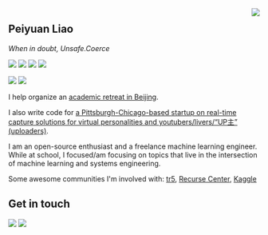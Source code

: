 <a href="#">
<img align="right" src="https://github-readme-stats.vercel.app/api?username=liaopeiyuan&show_icons=true&hide_border=true&icon_color=586069&title_color=a0a9af">
</a>

## Peiyuan Liao

*When in doubt, Unsafe.Coerce*

![](https://img.shields.io/badge/-OCaml-e5cd0c?style=flat-square&logo=OCaml&labelColor=f7df1e&logoColor=000)
![](https://img.shields.io/badge/-Haskell-1572b6?style=flat-square&logo=Haskell&labelColor=1572b6)
![](https://img.shields.io/badge/-Python-333?style=flat-square&logo=Python&logoColor=fff)
![](https://img.shields.io/badge/-C-c14438?style=flat-square&logo=C&logoColor=fff)

![](https://img.shields.io/badge/-PyTorch-e34f26?style=flat-square&logo=PyTorch&logoColor=fff)
![](https://img.shields.io/badge/-TensorFlow-e5cd0c?style=flat-square&logo=TensorFlow&logoColor=fff)

I help organize an [academic retreat in Beijing](https://luntan.io/).

I also write code for [a Pittsburgh-Chicago-based startup on real-time capture solutions for virtual personalities and youtubers/livers/“UP主” (uploaders)](https://planemirror.tech/).

I am an open-source enthusiast and a freelance machine learning engineer. While at school, I focused/am focusing on topics that live in the intersection of machine learning and systems engineering.

Some awesome communities I'm involved with: [tr5](https://tr5.org/), [Recurse Center](https://recurse.com/), [Kaggle](https://kaggle.com/)

## Get in touch

[![](https://img.shields.io/badge/-alexander_liao-911318?style=flat-square&logo=Mail.RU&logoColor=white&labelColor=c14438)](mailto:alexander_liao@outlook.com)
![](https://img.shields.io/badge/-https://www.liaopeiyuan.com-0e83cd?style=flat-square&logo=Blogger&logoColor=fff)

